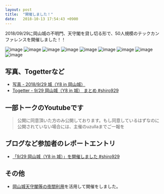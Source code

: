 ```yaml
---
layout: post
title:  "開催しました！"
date:   2018-10-13 17:54:43 +0900
---
```


2018/09/29に岡山城の不明門、天守閣を貸し切る形で、50人規模のテックカンファレンスを開催しました！！

![image](https://user-images.githubusercontent.com/870716/46903666-029d6d80-cf13-11e8-86eb-5f44937d78e0.png)
![image](https://user-images.githubusercontent.com/870716/46903730-f239c280-cf13-11e8-9233-5bbb37d5c32a.png)
![image](https://user-images.githubusercontent.com/870716/46903683-5740e880-cf13-11e8-9f85-606a1bca2d54.png)
![image](https://user-images.githubusercontent.com/870716/46903692-70499980-cf13-11e8-9d7a-0014207a4027.png)
![image](https://user-images.githubusercontent.com/870716/46903706-86575a00-cf13-11e8-96ae-a5797201a293.png)
![image](https://user-images.githubusercontent.com/870716/46903712-9cfdb100-cf13-11e8-9ea1-231daffb0924.png)
![image](https://user-images.githubusercontent.com/870716/46903716-b69ef880-cf13-11e8-9cf3-28d59ab70fc7.png)
![image](https://user-images.githubusercontent.com/870716/46903741-2dd48c80-cf14-11e8-8b47-f0bff41b6e89.png)
![image](https://user-images.githubusercontent.com/870716/46903743-3dec6c00-cf14-11e8-89fc-6b77ac15397b.png)

## 写真、Togetterなど

- [写真 - 2018/9/29 城（Y8 in 岡山城） ](https://photos.app.goo.gl/43f2aELSh9Se4mdk9)
- [Togetter - 9/29 岡山城（Y8 in 城） まとめ #shiro929](https://togetter.com/li/1271549)

## 一部トークのYoutubeです

> 公開に同意頂いた方のみ公開しております。もし同意しているはずなのに公開されていない場合には、主催のuzullaまでご一報を



## ブログなど参加者のレポートエントリ

- [「9/29 岡山城（Y8 in 城）」を開催しました #shiro929](https://uzulla.hateblo.jp/entry/2018/10/12/152648)


## その他

- [岡山城天守閣等の夜間利用](https://okayama-kanko.net/ujo/guide03/)を活用して開催をしました。

